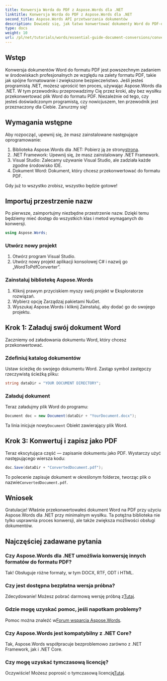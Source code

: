 ```yaml
---
title: Konwersja Worda do PDF z Aspose.Words dla .NET
linktitle: Konwersja Worda do PDF z Aspose.Words dla .NET
second_title: Aspose.Words API przetwarzania dokumentów
description: Dowiedz się, jak łatwo konwertować dokumenty Word do PDF-ów za pomocą Aspose.Words dla .NET. Ten samouczek krok po kroku obejmuje podstawowe wymagania wstępne, konfigurację projektu i implementację kodu.
type: docs
weight: 10
url: /pl/net/tutorials/words/essential-guide-document-conversions/convert-word-to-pdf/
---
```

## Wstęp

Konwersja dokumentów Word do formatu PDF jest powszechnym zadaniem w środowiskach profesjonalnych ze względu na zalety formatu PDF, takie jak spójne formatowanie i zwiększone bezpieczeństwo. Jeśli jesteś programistą .NET, możesz uprościć ten proces, używając Aspose.Words dla .NET. W tym przewodniku przeprowadzimy Cię przez kroki, aby bez wysiłku przekonwertować plik Word do formatu PDF. Niezależnie od tego, czy jesteś doświadczonym programistą, czy nowicjuszem, ten przewodnik jest przeznaczony dla Ciebie. Zanurzmy się!

## Wymagania wstępne

Aby rozpocząć, upewnij się, że masz zainstalowane następujące oprogramowanie:

1.  Biblioteka Aspose.Words dla .NET: Pobierz ją ze strony[strona](https://releases.aspose.com/words/net/).
2. .NET Framework: Upewnij się, że masz zainstalowany .NET Framework.
3. Visual Studio: Zalecamy używanie Visual Studio, ale zadziała każde zgodne środowisko IDE.
4. Dokument Word: Dokument, który chcesz przekonwertować do formatu PDF.

Gdy już to wszystko zrobisz, wszystko będzie gotowe!

## Importuj przestrzenie nazw

Po pierwsze, zaimportujmy niezbędne przestrzenie nazw. Dzięki temu będziemy mieć dostęp do wszystkich klas i metod wymaganych do konwersji.

```csharp
using Aspose.Words;
```

### Utwórz nowy projekt

1. Otwórz program Visual Studio.
2. Utwórz nowy projekt aplikacji konsolowej C# i nazwij go „WordToPdfConverter”.

### Zainstaluj bibliotekę Aspose.Words

1. Kliknij prawym przyciskiem myszy swój projekt w Eksploratorze rozwiązań.
2. Wybierz opcję Zarządzaj pakietami NuGet.
3. Wyszukaj Aspose.Words i kliknij Zainstaluj, aby dodać go do swojego projektu.

## Krok 1: Załaduj swój dokument Word

Zaczniemy od załadowania dokumentu Word, który chcesz przekonwertować.

### Zdefiniuj katalog dokumentów

Ustaw ścieżkę do swojego dokumentu Word. Zastąp symbol zastępczy rzeczywistą ścieżką pliku:

```csharp
string dataDir = "YOUR DOCUMENT DIRECTORY";
```

### Załaduj dokument

Teraz załadujmy plik Word do programu:

```csharp
Document doc = new Document(dataDir + "YourDocument.docx");
```

 Ta linia inicjuje nowy`Document` Obiekt zawierający plik Word.

## Krok 3: Konwertuj i zapisz jako PDF

Teraz ekscytująca część — zapisanie dokumentu jako PDF. Wystarczy użyć następującego wiersza kodu:

```csharp
doc.Save(dataDir + "ConvertedDocument.pdf");
```

 To polecenie zapisuje dokument w określonym folderze, tworząc plik o nazwie`ConvertedDocument.pdf`.

## Wniosek

Gratulacje! Właśnie przekonwertowałeś dokument Word na PDF przy użyciu Aspose.Words dla .NET przy minimalnym wysiłku. Ta potężna biblioteka nie tylko usprawnia proces konwersji, ale także zwiększa możliwości obsługi dokumentów. 

## Najczęściej zadawane pytania

### Czy Aspose.Words dla .NET umożliwia konwersję innych formatów do formatu PDF?

Tak! Obsługuje różne formaty, w tym DOCX, RTF, ODT i HTML.

### Czy jest dostępna bezpłatna wersja próbna?

 Zdecydowanie! Możesz pobrać darmową wersję próbną z[Tutaj](https://releases.aspose.com/).

### Gdzie mogę uzyskać pomoc, jeśli napotkam problemy?

 Pomoc można znaleźć w[Forum wsparcia Aspose.Words](https://forum.aspose.com/c/words/8).

### Czy Aspose.Words jest kompatybilny z .NET Core?

Tak, Aspose.Words współpracuje bezproblemowo zarówno z .NET Framework, jak i .NET Core.

### Czy mogę uzyskać tymczasową licencję?

 Oczywiście! Możesz poprosić o tymczasową licencję[Tutaj](https://purchase.conholdate.com/temporary-license/).